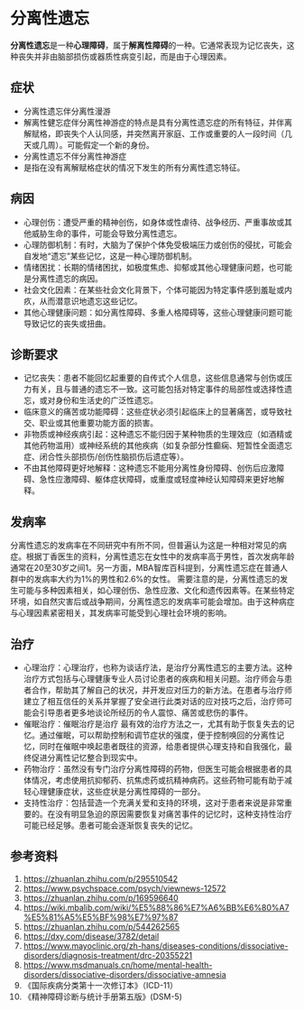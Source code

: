 # 分离性遗忘

**分离性遗忘**是一种**心理障碍**，属于**解离性障碍**的一种。它通常表现为记忆丧失，这种丧失并非由脑部损伤或器质性病变引起，而是由于心理因素。

## 症状

* 分离性遗忘伴分离性漫游
* 解离性健忘症伴分离性神游症的特点是具有分离性遗忘症的所有特征，并伴离解赋格，即丧失个人认同感，并突然离开家庭、工作或重要的人一段时间（几天或几周）。可能假定一个新的身份。
* 分离性遗忘不伴分离性神游症
* 是指在没有离解赋格症状的情况下发生的所有分离性遗忘特征。

## 病因

* 心理创伤：遭受严重的精神创伤，如身体或性虐待、战争经历、严重事故或其他威胁生命的事件，可能会导致分离性遗忘。
* 心理防御机制：有时，大脑为了保护个体免受极端压力或创伤的侵扰，可能会自发地“遗忘”某些记忆，这是一种心理防御机制。
* 情绪困扰：长期的情绪困扰，如极度焦虑、抑郁或其他心理健康问题，也可能是分离性遗忘的病因。
* 社会文化因素：在某些社会文化背景下，个体可能因为特定事件感到羞耻或内疚，从而潜意识地遗忘这些记忆。
* 其他心理健康问题：如分离性障碍、多重人格障碍等，这些心理健康问题可能导致记忆的丧失或扭曲。

## 诊断要求

* 记忆丧失：患者不能回忆起重要的自传式个人信息，这些信息通常与创伤或压力有关，且与普通的遗忘不一致。这可能包括对特定事件的局部性或选择性遗忘，或对身份和生活史的广泛性遗忘。
* 临床意义的痛苦或功能障碍：这些症状必须引起临床上的显著痛苦，或导致社交、职业或其他重要功能方面的损害。
* 非物质或神经疾病引起：这种遗忘不能归因于某种物质的生理效应（如酒精或其他药物滥用）或神经系统的其他疾病（如复杂部分性癫痫、短暂性全面遗忘症、闭合性头部损伤/创伤性脑损伤后遗症等）。
* 不由其他障碍更好地解释：这种遗忘不能用分离性身份障碍、创伤后应激障碍、急性应激障碍、躯体症状障碍，或重度或轻度神经认知障碍来更好地解释。

## 发病率

分离性遗忘的发病率在不同研究中有所不同，但普遍认为这是一种相对常见的病症。根据丁香医生的资料，分离性遗忘在女性中的发病率高于男性，首次发病年龄通常在20至30岁之间1。另一方面，MBA智库百科提到，分离性遗忘症在普通人群中的发病率大约为1%的男性和2.6%的女性。
需要注意的是，分离性遗忘的发生可能与多种因素相关，如心理创伤、急性应激、文化和遗传因素等。在某些特定环境，如自然灾害后或战争期间，分离性遗忘的发病率可能会增加。由于这种病症与心理因素紧密相关，其发病率可能受到心理社会环境的影响。

## 治疗

* 心理治疗：心理治疗，也称为谈话疗法，是治疗分离性遗忘的主要方法。这种治疗方式包括与心理健康专业人员讨论患者的疾病和相关问题。治疗师会与患者合作，帮助其了解自己的状况，并开发应对压力的新方法。在患者与治疗师建立了相互信任的关系并掌握了安全进行此类对话的应对技巧之后，治疗师可能会引导患者更多地谈论所经历的令人震惊、痛苦或悲伤的事件。
* 催眠治疗：催眠治疗是治疗 最有效的治疗方法之一，尤其有助于恢复失去的记忆。通过催眠，可以帮助控制和调节症状的强度，便于控制唤回的分离性记忆，同时在催眠中唤起患者既往的资源，给患者提供心理支持和自我强化，最终促进分离性记忆整合到现实中。
* 药物治疗：虽然没有专门治疗分离性障碍的药物，但医生可能会根据患者的具体情况，考虑使用抗抑郁药、抗焦虑药或抗精神病药。这些药物可能有助于减轻心理健康症状，这些症状是分离性障碍的一部分。
* 支持性治疗：包括营造一个充满关爱和支持的环境，这对于患者来说是非常重要的。在没有明显急迫的原因需要恢复对痛苦事件的记忆时，这种支持性治疗可能已经足够。患者可能会逐渐恢复丧失的记忆。

## 参考资料

1. https://zhuanlan.zhihu.com/p/295510542
2. https://www.psychspace.com/psych/viewnews-12572
3. https://zhuanlan.zhihu.com/p/169596640
4. https://wiki.mbalib.com/wiki/%E5%88%86%E7%A6%BB%E6%80%A7%E5%81%A5%E5%BF%98%E7%97%87
5. https://zhuanlan.zhihu.com/p/544262565
6. https://dxy.com/disease/3782/detail
7. https://www.mayoclinic.org/zh-hans/diseases-conditions/dissociative-disorders/diagnosis-treatment/drc-20355221
8. https://www.msdmanuals.cn/home/mental-health-disorders/dissociative-disorders/dissociative-amnesia
9. 《国际疾病分类第十一次修订本》（ICD-11）
10. 《精神障碍诊断与统计手册第五版》(DSM-5)

